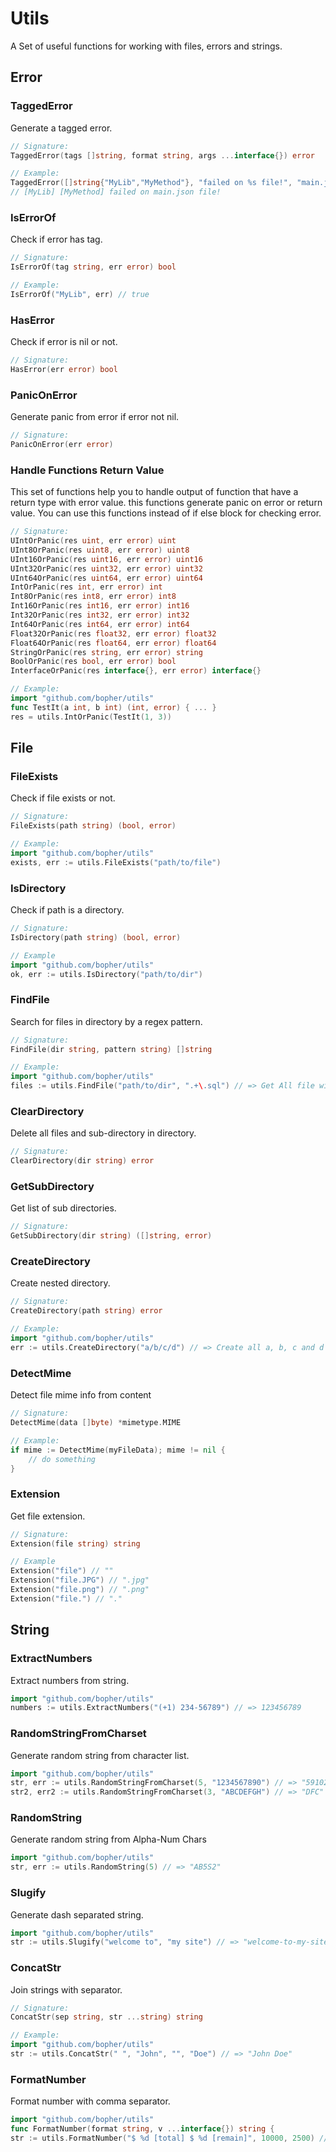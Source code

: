 # Utils

A Set of useful functions for working with files, errors and strings.

## Error

### TaggedError

Generate a tagged error.

```go
// Signature:
TaggedError(tags []string, format string, args ...interface{}) error

// Example:
TaggedError([]string{"MyLib","MyMethod"}, "failed on %s file!", "main.json")
// [MyLib] [MyMethod] failed on main.json file!
```

### IsErrorOf

Check if error has tag.

```go
// Signature:
IsErrorOf(tag string, err error) bool

// Example:
IsErrorOf("MyLib", err) // true
```

### HasError

Check if error is nil or not.

```go
// Signature:
HasError(err error) bool
```

### PanicOnError

Generate panic from error if error not nil.

```go
// Signature:
PanicOnError(err error)
```

### Handle Functions Return Value

This set of functions help you to handle output of function that have a return type with error value. this functions generate panic on error or return value. You can use this functions instead of if else block for checking error.

```go
// Signature:
UIntOrPanic(res uint, err error) uint
UInt8OrPanic(res uint8, err error) uint8
UInt16OrPanic(res uint16, err error) uint16
UInt32OrPanic(res uint32, err error) uint32
UInt64OrPanic(res uint64, err error) uint64
IntOrPanic(res int, err error) int
Int8OrPanic(res int8, err error) int8
Int16OrPanic(res int16, err error) int16
Int32OrPanic(res int32, err error) int32
Int64OrPanic(res int64, err error) int64
Float32OrPanic(res float32, err error) float32
Float64OrPanic(res float64, err error) float64
StringOrPanic(res string, err error) string
BoolOrPanic(res bool, err error) bool
InterfaceOrPanic(res interface{}, err error) interface{}

// Example:
import "github.com/bopher/utils"
func TestIt(a int, b int) (int, error) { ... }
res = utils.IntOrPanic(TestIt(1, 3))
```

## File

### FileExists

Check if file exists or not.

```go
// Signature:
FileExists(path string) (bool, error)

// Example:
import "github.com/bopher/utils"
exists, err := utils.FileExists("path/to/file")
```

### IsDirectory

Check if path is a directory.

```go
// Signature:
IsDirectory(path string) (bool, error)

// Example
import "github.com/bopher/utils"
ok, err := utils.IsDirectory("path/to/dir")
```

### FindFile

Search for files in directory by a regex pattern.

```go
// Signature:
FindFile(dir string, pattern string) []string

// Example:
import "github.com/bopher/utils"
files := utils.FindFile("path/to/dir", ".+\.sql") // => Get All file with sql extension
```

### ClearDirectory

Delete all files and sub-directory in directory.

```go
// Signature:
ClearDirectory(dir string) error
```

### GetSubDirectory

Get list of sub directories.

```go
// Signature:
GetSubDirectory(dir string) ([]string, error)
```

### CreateDirectory

Create nested directory.

```go
// Signature:
CreateDirectory(path string) error

// Example:
import "github.com/bopher/utils"
err := utils.CreateDirectory("a/b/c/d") // => Create all a, b, c and d directory
```

### DetectMime

Detect file mime info from content

```go
// Signature:
DetectMime(data []byte) *mimetype.MIME

// Example:
if mime := DetectMime(myFileData); mime != nil {
    // do something
}
```

### Extension

Get file extension.

```go
// Signature:
Extension(file string) string

// Example
Extension("file") // ""
Extension("file.JPG") // ".jpg"
Extension("file.png") // ".png"
Extension("file.") // "."
```

## String

### ExtractNumbers

Extract numbers from string.

```go
import "github.com/bopher/utils"
numbers := utils.ExtractNumbers("(+1) 234-56789") // => 123456789
```

### RandomStringFromCharset

Generate random string from character list.

```go
import "github.com/bopher/utils"
str, err := utils.RandomStringFromCharset(5, "1234567890") // => "59102"
str2, err2 := utils.RandomStringFromCharset(3, "ABCDEFGH") // => "DFC"
```

### RandomString

Generate random string from Alpha-Num Chars

```go
import "github.com/bopher/utils"
str, err := utils.RandomString(5) // => "AB5S2"
```

### Slugify

Generate dash separated string.

```go
import "github.com/bopher/utils"
str := utils.Slugify("welcome to", "my site") // => "welcome-to-my-site"
```

### ConcatStr

Join strings with separator.

```go
// Signature:
ConcatStr(sep string, str ...string) string

// Example:
import "github.com/bopher/utils"
str := utils.ConcatStr(" ", "John", "", "Doe") // => "John Doe"
```

### FormatNumber

Format number with comma separator.

```go
import "github.com/bopher/utils"
func FormatNumber(format string, v ...interface{}) string {
str := utils.FormatNumber("$ %d [total] $ %d [remain]", 10000, 2500) // => "$ 10,000 [total] $ 2,500 [remain]"
```
